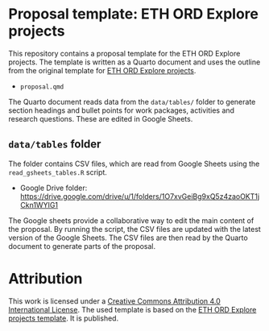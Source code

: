 # Proposal template: ETH ORD Explore projects

This repository contains a proposal template for the ETH ORD Explore projects. The template is written as a Quarto document and uses the outline from the original template for [ETH ORD Explore projects](https://docs.google.com/document/d/1K6Pj-eBIVD6njCbfOHulDFy7vfft1w37/edit). 

- `proposal.qmd`

The Quarto document reads data from the `data/tables/` folder to generate section headings and bullet points for work packages, activities and research questions. These are edited in Google Sheets.

## `data/tables` folder

The folder contains CSV files, which are read from Google Sheets using the `read_gsheets_tables.R` script. 

- Google Drive folder: https://drive.google.com/drive/u/1/folders/1O7xvGeiBg9xQ5z4zaoOKT1jCkn1WYIG1

The Google sheets provide a collaborative way to edit the main content of the proposal. By running the script, the CSV files are updated with the latest version of the Google Sheets. The CSV files are then read by the Quarto document to generate parts of the proposal.

# Attribution

This work is licensed under a [Creative Commons Attribution 4.0 International License](http://creativecommons.org/licenses/by/4.0/). The used template is based on the [ETH ORD Explore projects template](https://docs.google.com/document/d/1K6Pj-eBIVD6njCbfOHulDFy7vfft1w37/edit). It is published. 